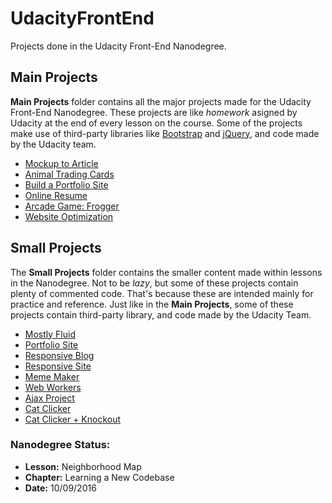 # UdacityFrontEnd
Projects done in the Udacity Front-End Nanodegree.

## Main Projects
**Main Projects** folder contains all the major projects made for the Udacity Front-End Nanodegree. 
These projects are like _homework_ asigned by Udacity at the end of every lesson on the course.
Some of the projects make use of third-party libraries like [Bootstrap](http://getbootstrap.com/) and [jQuery](https://jquery.com/), and code made by the Udacity team.

- [Mockup to Article](https://github.com/Giemper/UdacityFrontEnd/tree/master/MainProjects/1%20Mockup%20to%20Article)
- [Animal Trading Cards](https://github.com/Giemper/UdacityFrontEnd/tree/master/MainProjects/2%20Animal%20Trading%20Cards)
- [Build a Portfolio Site](https://github.com/Giemper/UdacityFrontEnd/tree/master/MainProjects/3%20Build%20a%20Portfolio%20Site)
- [Online Resume](https://github.com/Giemper/UdacityFrontEnd/tree/master/MainProjects/4%20Online%20Resume)
- [Arcade Game: Frogger](https://github.com/Giemper/UdacityFrontEnd/tree/master/MainProjects/5%20Arcade%20Game)
- [Website Optimization](https://github.com/Giemper/UdacityFrontEnd/tree/master/MainProjects/6%20Website%20Optimization)

## Small Projects
The **Small Projects** folder contains the smaller content made within lessons in the Nanodegree.
Not to be _lazy_, but some of these projects contain plenty of commented code. That's because these are intended mainly for practice and reference. 
Just like in the **Main Projects**, some of these projects contain third-party library, and code made by the Udacity Team.

- [Mostly Fluid](https://github.com/Giemper/UdacityFrontEnd/tree/master/SmallProjects/3_MostlyFluid)
- [Portfolio Site](https://github.com/Giemper/UdacityFrontEnd/tree/master/SmallProjects/3_PortfolioSite/toplist)
- [Responsive Blog](https://github.com/Giemper/UdacityFrontEnd/tree/master/SmallProjects/3_ResponsiveBlog)
- [Responsive Site](https://github.com/Giemper/UdacityFrontEnd/tree/master/SmallProjects/3_ResponsiveSite)
- [Meme Maker](https://github.com/Giemper/UdacityFrontEnd/tree/master/SmallProjects/4_Canvas)
- [Web Workers](https://github.com/Giemper/UdacityFrontEnd/tree/master/SmallProjects/5_WebWorkers)
- [Ajax Project](https://github.com/Giemper/UdacityFrontEnd/tree/master/SmallProjects/7_Ajax)
- [Cat Clicker](https://github.com/Giemper/UdacityFrontEnd/tree/master/SmallProjects/7_CatClicker)
- [Cat Clicker + Knockout](https://github.com/Giemper/UdacityFrontEnd/tree/master/SmallProjects/7_CatClickerKnockout)

### Nanodegree Status:
- **Lesson:** Neighborhood Map
- **Chapter:** Learning a New Codebase
- **Date:** 10/09/2016

